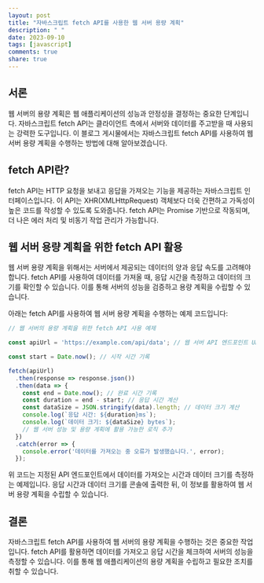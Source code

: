 ```yaml
---
layout: post
title: "자바스크립트 fetch API를 사용한 웹 서버 용량 계획"
description: " "
date: 2023-09-10
tags: [javascript]
comments: true
share: true
---
```


## 서론

웹 서버의 용량 계획은 웹 애플리케이션의 성능과 안정성을 결정하는 중요한 단계입니다. 자바스크립트 fetch API는 클라이언트 측에서 서버와 데이터를 주고받을 때 사용되는 강력한 도구입니다. 이 블로그 게시물에서는 자바스크립트 fetch API를 사용하여 웹 서버 용량 계획을 수행하는 방법에 대해 알아보겠습니다.

## fetch API란?

fetch API는 HTTP 요청을 보내고 응답을 가져오는 기능을 제공하는 자바스크립트 인터페이스입니다. 이 API는 XHR(XMLHttpRequest) 객체보다 더욱 간편하고 가독성이 높은 코드를 작성할 수 있도록 도와줍니다. fetch API는 Promise 기반으로 작동되며, 더 나은 에러 처리 및 비동기 작업 관리가 가능합니다.

## 웹 서버 용량 계획을 위한 fetch API 활용

웹 서버 용량 계획을 위해서는 서버에서 제공되는 데이터의 양과 응답 속도를 고려해야 합니다. fetch API를 사용하여 데이터를 가져올 때, 응답 시간을 측정하고 데이터의 크기를 확인할 수 있습니다. 이를 통해 서버의 성능을 검증하고 용량 계획을 수립할 수 있습니다.

아래는 fetch API를 사용하여 웹 서버 용량 계획을 수행하는 예제 코드입니다:

```javascript
// 웹 서버의 용량 계획을 위한 fetch API 사용 예제

const apiUrl = 'https://example.com/api/data'; // 웹 서버 API 엔드포인트 URL

const start = Date.now(); // 시작 시간 기록

fetch(apiUrl)
  .then(response => response.json())
  .then(data => {
    const end = Date.now(); // 완료 시간 기록
    const duration = end - start; // 응답 시간 계산
    const dataSize = JSON.stringify(data).length; // 데이터 크기 계산
    console.log(`응답 시간: ${duration}ms`);
    console.log(`데이터 크기: ${dataSize} bytes`);
    // 웹 서버 성능 및 용량 계획에 활용 가능한 로직 추가
  })
  .catch(error => {
    console.error('데이터를 가져오는 중 오류가 발생했습니다.', error);
  });
```

위 코드는 지정된 API 엔드포인트에서 데이터를 가져오는 시간과 데이터 크기를 측정하는 예제입니다. 응답 시간과 데이터 크기를 콘솔에 출력한 뒤, 이 정보를 활용하여 웹 서버 용량 계획을 수립할 수 있습니다.

## 결론

자바스크립트 fetch API를 사용하여 웹 서버의 용량 계획을 수행하는 것은 중요한 작업입니다. fetch API를 활용하면 데이터를 가져오고 응답 시간을 체크하여 서버의 성능을 측정할 수 있습니다. 이를 통해 웹 애플리케이션의 용량 계획을 수립하고 필요한 조치를 취할 수 있습니다.